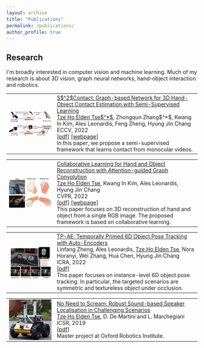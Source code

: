 ```yaml
---
layout: archive
title: "Publications"
permalink: /publications/
author_profile: true
---
```


<h2>Research</h2>
I'm broadly interested in computer vision and machine learning. Much of my research is about 3D vision, graph neural networks, hand-object interaction and robotics.

<table style="border-collapse: collapse; border: none;">
  <tr style="border: none;">
    <td style="align-items:center; width: 25%; border: none;">
      <img src="/images/ECCV2022.png" style=" vertical-align:middle" width="200" />
    </td>
    <td style="align-items:center; border: none;">
      <a href="https://eldentse.github.io/s2contact/">S$^2$Contact: Graph-based Network for 3D Hand-Object Contact Estimation with Semi-Supervised Learning</a>
      <br>‪<u>Tze Ho Elden Tse$^*$</u>, Zhongqun Zhang$^*$, Kwang In Kim, Ales Leonardis, Feng Zheng, Hyung Jin Chang
      <br> ECCV, 2022 
      <br> 
      <a href="https://www.ecva.net/papers/eccv_2022/papers_ECCV/papers/136610561.pdf">[pdf]</a>
      <!-- <a href="https://github.com/apple/ml-gmpi">[code]</a> -->
      <!-- <a href="https://www.youtube.com/watch?v=EaarDZlyYzc&t=1s&ab_channel=HyungJinChang">[video]</a> -->
      <a href="https://eldentse.github.io/s2contact/">[webpage]</a>
      <br> In this paper, we propose a semi-supervised framework that learns contact from monocular videos. 
    </td>
  </tr>

<table style="border-collapse: collapse; border: none;">
  <tr style="border: none;">
    <td style="align-items:center; width: 25%; border: none;">
      <img src="/images/CVPR2022.png" style=" vertical-align:middle" width="200" />
    </td>
    <td style="align-items:center; border: none;">
      <a href="https://eldentse.github.io/collab-hand-object/">Collaborative Learning for Hand and Object Reconstruction with Attention-guided Graph Convolution</a>
      <br>‪<u>Tze Ho Elden Tse</u>, Kwang In Kim, Ales Leonardis, Hyung Jin Chang
      <br> CVPR, 2022 
      <br> 
      <a href="https://openaccess.thecvf.com/content/CVPR2022/papers/Tse_Collaborative_Learning_for_Hand_and_Object_Reconstruction_With_Attention-Guided_Graph_CVPR_2022_paper.pdf">[pdf]</a>
      <!-- <a href="https://github.com/apple/ml-gmpi">[code]</a> -->
      <!-- <a href="https://www.youtube.com/watch?v=EaarDZlyYzc&t=1s&ab_channel=HyungJinChang">[video]</a> -->
      <a href="https://eldentse.github.io/collab-hand-object/">[webpage]</a>
      <br> This paper focuses on 3D reconstruction of hand and object from a single RGB image. The proposed framework is based on collaborative learning. 
    </td>
  </tr>

<table style="border-collapse: collapse; border: none;">
  <tr style="border: none;">
    <td style="align-items:center; width: 25%; border: none;">
      <img src="/images/ICRA2022.png" style=" vertical-align:middle" width="200" />
    </td>
    <td style="align-items:center; border: none;">
      <a href="https://eldentse.github.io/publications/">TP-AE: Temporally Primed 6D Object Pose Tracking with Auto-Encoders</a>
      <br>Linfang Zheng, Ales Leonardis, ‪<u>Tze Ho Elden Tse</u>, Nora Horanyi, Wei Zhang, Hua Chen, Hyung Jin Chang
      <br> ICRA, 2022 
      <br> 
      <a href="http://eldentse.github.io/files/ICRA_2022.pdf">[pdf]</a>
      <!-- <a href="https://github.com/apple/ml-gmpi">[code]</a> -->
      <!-- <a href="https://youtu.be/M5OU_fiD3Jk">[video]</a> -->
      <!-- <a href="https://xiaoming-zhao.github.io/projects/gmpi/">[webpage]</a> -->
      <br> This paper focuses on instance-level 6D object pose tracking. In particular, the targeted scenarios are symmetric and textureless object under occlusion. 
    </td>
  </tr>

<table style="border-collapse: collapse; border: none;">
  <tr style="border: none;">
    <td style="align-items:center; width: 25%; border: none;">
      <img src="/images/ICSR2019.png" style=" vertical-align:middle" width="200" />
    </td>
    <td style="align-items:center; border: none;">
      <a href="https://eldentse.github.io/publications/">No Need to Scream: Robust Sound-based Speaker Localisation in Challenging Scenarios</a>
      <br>‪<u>Tze Ho Elden Tse</u>, D. De Martini and L. Marchegiani
      <br> ICSR, 2019
      <br> 
      <a href="http://eldentse.github.io/files/ICSR2019_039_final_v3.pdf">[pdf]</a>
      <!-- <a href="https://github.com/apple/ml-gmpi">[code]</a> -->
      <!-- <a href="https://youtu.be/M5OU_fiD3Jk">[video]</a> -->
      <!-- <a href="https://xiaoming-zhao.github.io/projects/gmpi/">[webpage]</a> -->
      <br> Master project at Oxford Robotics Institute.
    </td>
  </tr>

</table>